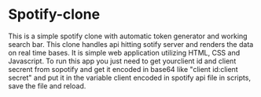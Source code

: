 # Spotify-clone
This is a simple spotify clone with automatic token generator and working search bar.
This clone handles api hitting sotify server and renders the data on real time bases. It is simple web application utilizing HTML, CSS and Javascript.
To run this app you just need to get yourclient id and client secrent from sopotify and get it encoded in base64 like "client id:client secret" and put it in the variable client encoded in spotify api file in scripts, save the file and reload.
